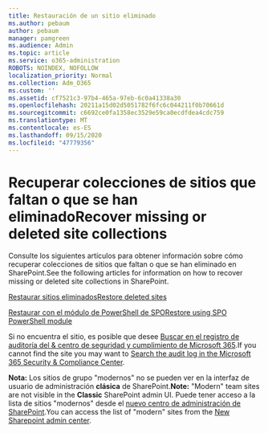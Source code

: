 ```yaml
---
title: Restauración de un sitio eliminado
ms.author: pebaum
author: pebaum
manager: pamgreen
ms.audience: Admin
ms.topic: article
ms.service: o365-administration
ROBOTS: NOINDEX, NOFOLLOW
localization_priority: Normal
ms.collection: Adm_O365
ms.custom: ''
ms.assetid: cf7521c3-97b4-465a-97eb-6c0a41338a30
ms.openlocfilehash: 20211a15d02d5051782f6fc6c044211f0b70661d
ms.sourcegitcommit: c6692ce0fa1358ec3529e59ca0ecdfdea4cdc759
ms.translationtype: MT
ms.contentlocale: es-ES
ms.lasthandoff: 09/15/2020
ms.locfileid: "47779356"
---
```

# <a name="recover-missing-or-deleted-site-collections"></a><span data-ttu-id="28c4f-102">Recuperar colecciones de sitios que faltan o que se han eliminado</span><span class="sxs-lookup"><span data-stu-id="28c4f-102">Recover missing or deleted site collections</span></span>

<span data-ttu-id="28c4f-103">Consulte los siguientes artículos para obtener información sobre cómo recuperar colecciones de sitios que faltan o que se han eliminado en SharePoint.</span><span class="sxs-lookup"><span data-stu-id="28c4f-103">See the following articles for information on how to recover missing or deleted site collections in SharePoint.</span></span>

[<span data-ttu-id="28c4f-104">Restaurar sitios eliminados</span><span class="sxs-lookup"><span data-stu-id="28c4f-104">Restore deleted sites</span></span>](https://docs.microsoft.com/sharepoint/restore-deleted-site-collection)

[<span data-ttu-id="28c4f-105">Restaurar con el módulo de PowerShell de SPO</span><span class="sxs-lookup"><span data-stu-id="28c4f-105">Restore using SPO PowerShell module</span></span>](https://support.office.com/article/Introduction-to-the-SharePoint-Online-Management-Shell-C16941C3-19B4-4710-8056-34C034493429)

<span data-ttu-id="28c4f-106">Si no encuentra el sitio, es posible que desee [Buscar en el registro de auditoría del &amp; centro de seguridad y cumplimiento de Microsoft 365](https://docs.microsoft.com/microsoft-365/compliance/search-the-audit-log-in-security-and-compliance).</span><span class="sxs-lookup"><span data-stu-id="28c4f-106">If you cannot find the site you may want to [Search the audit log in the Microsoft 365 Security &amp; Compliance Center](https://docs.microsoft.com/microsoft-365/compliance/search-the-audit-log-in-security-and-compliance).</span></span>

<span data-ttu-id="28c4f-107">**Nota:** Los sitios de grupo "modernos" no se pueden ver en la interfaz de usuario de administración **clásica** de SharePoint.</span><span class="sxs-lookup"><span data-stu-id="28c4f-107">**Note:** "Modern" team sites are not visible in the **Classic** SharePoint admin UI.</span></span> <span data-ttu-id="28c4f-108">Puede tener acceso a la lista de sitios "modernos" desde el [nuevo centro de administración de SharePoint](https://docs.microsoft.com/sharepoint/get-started-new-admin-center).</span><span class="sxs-lookup"><span data-stu-id="28c4f-108">You can access the list of "modern" sites from the [New Sharepoint admin center](https://docs.microsoft.com/sharepoint/get-started-new-admin-center).</span></span>


